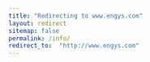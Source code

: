 ```yaml
---
title: "Redirecting to www.engys.com"
layout: redirect
sitemap: false
permalink: /info/
redirect_to:  "http://www.engys.com"
---
```

